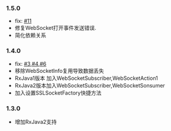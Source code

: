 
### 1.5.0
 - fix: [#11](https://github.com/dhhAndroid/RxWebSocket/issues/11)
 - 修复WebSocket打开事件发送错误.
 - 简化依赖关系
### 1.4.0
 - fix: [#3](https://github.com/dhhAndroid/RxWebSocket/issues/3),[#4](https://github.com/dhhAndroid/RxWebSocket/issues/4),[#6](https://github.com/dhhAndroid/RxWebSocket/issues/6)
 - 移除WebSocketInfo复用导致数据丢失
 - RxJava1版本 加入WebSocketSubscriber,WebSocketAction1
 - RxJava2版本加入WebSocketSubscriber,WebSocketSonsumer
 - 加入设置SSLSocketFactory快捷方法


### 1.3.0
- 增加RxJava2支持